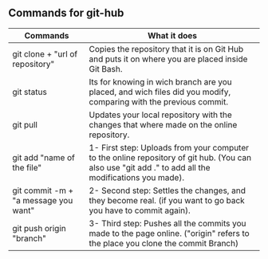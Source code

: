 ## Commands for git-hub

| Commands                             | What it does                                                                                                                                                     |
|--------------------------------------|------------------------------------------------------------------------------------------------------------------------------------------------------------------|
| git clone + "url of repository"      | Copies the repository that it is on Git Hub and puts it on where you are placed inside Git Bash.                                                                 |
| git status                           | Its for knowing in wich branch are you placed, and wich files did you modify, comparing with the previous commit.                                                |
| git pull                             | Updates your local repository with the changes that where made on the online repository.                                                                         |
| git add "name of the file"           | 1- First step: Uploads from your computer to the online repository of git hub. (You can also use "git add ." to add all the modifications you made).             | -you cand
| git commit -m + "a message you want" | 2- Second step: Settles the changes, and they become real. (if you want to go back you have to commit again).                                                    |
| git push origin "branch"             | 3- Third step: Pushes all the commits you made to the page online. ("origin" refers to the place you clone the commit Branch)                                    |

